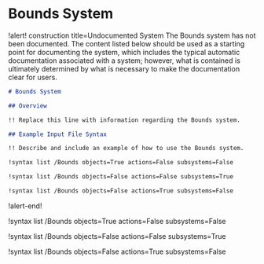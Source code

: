 # Bounds System

!alert! construction title=Undocumented System
The Bounds system has not been documented. The content listed below should be used as a starting
point for documenting the system, which includes the typical automatic documentation associated with
a system; however, what is contained is ultimately determined by what is necessary to make the
documentation clear for users.

```markdown
# Bounds System

## Overview

!! Replace this line with information regarding the Bounds system.

## Example Input File Syntax

!! Describe and include an example of how to use the Bounds system.

!syntax list /Bounds objects=True actions=False subsystems=False

!syntax list /Bounds objects=False actions=False subsystems=True

!syntax list /Bounds objects=False actions=True subsystems=False
```
!alert-end!

!syntax list /Bounds objects=True actions=False subsystems=False

!syntax list /Bounds objects=False actions=False subsystems=True

!syntax list /Bounds objects=False actions=True subsystems=False
